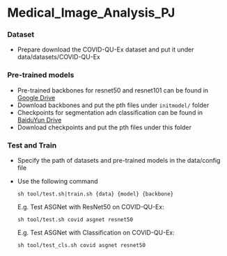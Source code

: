 # Medical_Image_Analysis_PJ

### Dataset
- Prepare download the COVID-QU-Ex dataset and put it under data/datasets/COVID-QU-Ex

### Pre-trained models
- Pre-trained backbones for resnet50 and resnet101 can be found in [Google Drive](https://drive.google.com/drive/folders/1dEJL_KSkZZ0nIEy6zwqqb93L4zBDvCV-?usp=sharing)
- Download backbones and put the pth files under `initmodel/` folder
- Checkpoints for segmentation adn classification can be found in [BaiduYun Drive](https://pan.baidu.com/s/1Cbo_DFGjNpG9_CAhdDHWmw?pwd=753d)
- Download checkpoints and put the pth files under this folder

### Test and  Train
+ Specify the path of datasets and pre-trained models in the data/config file
+ Use the following command 
  ```
  sh tool/test.sh|train.sh {data} {model} {backbone}
  ```

    E.g. Test ASGNet with ResNet50 on COVID-QU-Ex:
    ```
    sh tool/test.sh covid asgnet resnet50
    ```

    E.g. Test ASGNet with Classification on COVID-QU-Ex:
    ```
    sh tool/test_cls.sh covid asgnet resnet50
    ```

